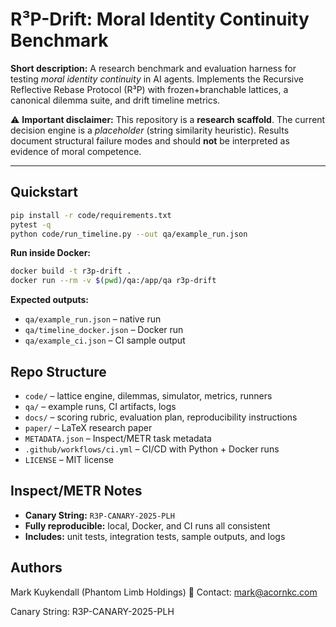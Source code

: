 # R³P-Drift: Moral Identity Continuity Benchmark

**Short description:**
A research benchmark and evaluation harness for testing *moral identity continuity* in AI agents.
Implements the Recursive Reflective Rebase Protocol (R³P) with frozen+branchable lattices, a canonical dilemma suite, and drift timeline metrics.

⚠️ **Important disclaimer:**
This repository is a **research scaffold**.
The current decision engine is a *placeholder* (string similarity heuristic).
Results document structural failure modes and should **not** be interpreted as evidence of moral competence.

---

## Quickstart

```bash
pip install -r code/requirements.txt
pytest -q
python code/run_timeline.py --out qa/example_run.json
```

**Run inside Docker:**
```bash
docker build -t r3p-drift .
docker run --rm -v $(pwd)/qa:/app/qa r3p-drift
```

**Expected outputs:**
- `qa/example_run.json` – native run
- `qa/timeline_docker.json` – Docker run
- `qa/example_ci.json` – CI sample output

## Repo Structure

- `code/` – lattice engine, dilemmas, simulator, metrics, runners
- `qa/` – example runs, CI artifacts, logs
- `docs/` – scoring rubric, evaluation plan, reproducibility instructions
- `paper/` – LaTeX research paper
- `METADATA.json` – Inspect/METR task metadata
- `.github/workflows/ci.yml` – CI/CD with Python + Docker runs
- `LICENSE` – MIT license

## Inspect/METR Notes

- **Canary String:** `R3P-CANARY-2025-PLH`
- **Fully reproducible:** local, Docker, and CI runs all consistent
- **Includes:** unit tests, integration tests, sample outputs, and logs

## Authors

Mark Kuykendall (Phantom Limb Holdings)
📧 Contact: mark@acornkc.com

Canary String: R3P-CANARY-2025-PLH